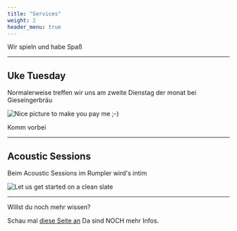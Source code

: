 ```yaml
---
title: "Services"
weight: 2
header_menu: true
---
```


Wir spieln und habe Spaß

---

## Uke Tuesday

Normalerweise treffen wir uns am zweite Dienstag der monat bei Gieseingerbräu

![Nice picture to make you pay me ;-)](/images/selective-focus-photography-of-pasta-with-tomato-and-basil-1279330.jpg)

Komm vorbei

---

## Acoustic Sessions

Beim Acoustic Sessions im Rumpler wird's intim

![Let us get started on a clean slate](/images/board-bunch-cooking-food-349609.jpg)

---

Willst du noch mehr wissen?

Schau mal [diese Seite an](services) Da sind NOCH mehr Infos.
